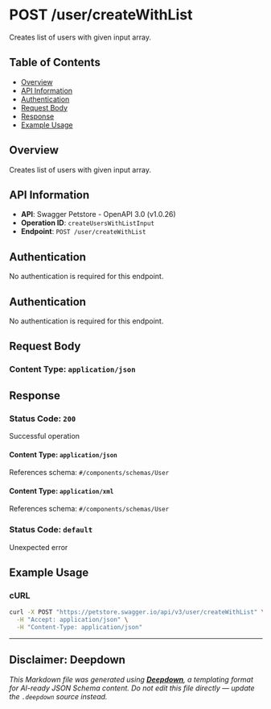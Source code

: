 # POST /user/createWithList

Creates list of users with given input array.

## Table of Contents

- [Overview](#overview)
- [API Information](#api-information)
- [Authentication](#authentication)
- [Request Body](#request-body)
- [Response](#response)
- [Example Usage](#example-usage)

## Overview

Creates list of users with given input array.

## API Information

- **API**: Swagger Petstore - OpenAPI 3.0 (v1.0.26)
- **Operation ID**: `createUsersWithListInput`
- **Endpoint**: `POST /user/createWithList`

## Authentication

No authentication is required for this endpoint.
## Authentication

No authentication is required for this endpoint.

## Request Body




### Content Type: `application/json`






## Response

### Status Code: `200`

Successful operation


#### Content Type: `application/json`


References schema: `#/components/schemas/User`

#### Content Type: `application/xml`


References schema: `#/components/schemas/User`
### Status Code: `default`

Unexpected error


## Example Usage

### cURL

```bash
curl -X POST "https://petstore.swagger.io/api/v3/user/createWithList" \
  -H "Accept: application/json" \
  -H "Content-Type: application/json"
```

---

## Disclaimer: Deepdown

_This Markdown file was generated using [**Deepdown**](https://github.com/deepgram/deepdown), a templating format for AI-ready JSON Schema content._
_Do not edit this file directly — update the `.deepdown` source instead._